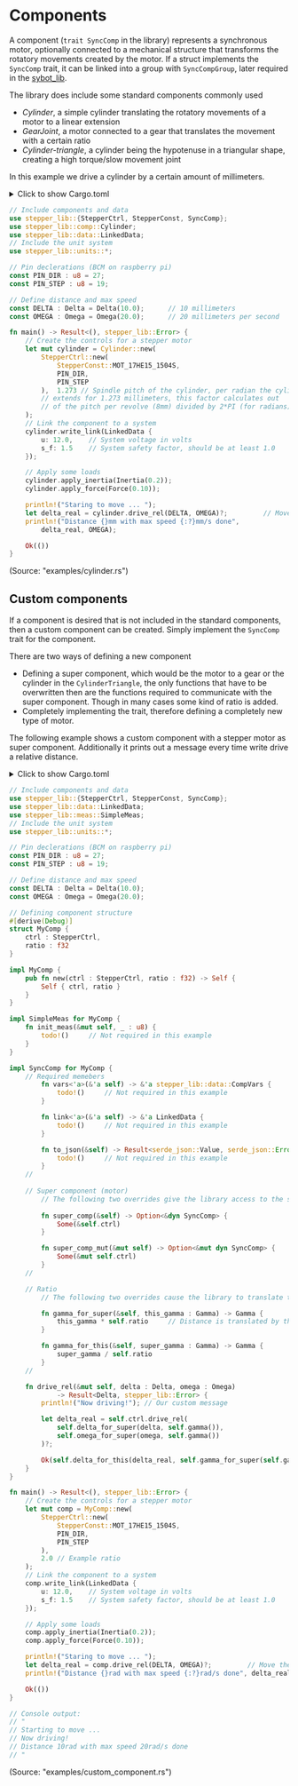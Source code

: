 # Components

A component (`trait SyncComp` in the library) represents a synchronous motor, optionally connected to a mechanical structure that transforms the rotatory movements created by the motor. If a struct implements the `SyncComp` trait, it can be linked into a group with `SyncCompGroup`, later required in the [sybot_lib](https://github.com/SamuelNoesslboeck/sybot_lib).

The library does include some standard components commonly used
- *Cylinder*, a simple cylinder translating the rotatory movements of a motor to a linear extension
- *GearJoint*, a motor connected to a gear that translates the movement with a certain ratio
- *Cylinder-triangle*, a cylinder being the hypotenuse in a triangular shape, creating a high torque/slow movement joint

In this example we drive a cylinder by a certain amount of millimeters.

<details>
<summary>Click to show Cargo.toml</summary>

```toml
# ...

[dependencies]
# Include the library configured for the raspberry pi
stepper_lib = { version = "0.11", features = [ "rasp" ] } 

# ...
```
</details>
<p></p>

```rust
// Include components and data
use stepper_lib::{StepperCtrl, StepperConst, SyncComp};
use stepper_lib::comp::Cylinder;
use stepper_lib::data::LinkedData;
// Include the unit system
use stepper_lib::units::*;

// Pin declerations (BCM on raspberry pi)
const PIN_DIR : u8 = 27;
const PIN_STEP : u8 = 19;

// Define distance and max speed
const DELTA : Delta = Delta(10.0);      // 10 millimeters
const OMEGA : Omega = Omega(20.0);      // 20 millimeters per second

fn main() -> Result<(), stepper_lib::Error> {
    // Create the controls for a stepper motor
    let mut cylinder = Cylinder::new(
        StepperCtrl::new(
            StepperConst::MOT_17HE15_1504S, 
            PIN_DIR, 
            PIN_STEP
        ),  1.273 // Spindle pitch of the cylinder, per radian the cylinder 
        // extends for 1.273 millimeters, this factor calculates out 
        // of the pitch per revolve (8mm) divided by 2*PI (for radians) 
    );
    // Link the component to a system
    cylinder.write_link(LinkedData { 
        u: 12.0,    // System voltage in volts
        s_f: 1.5    // System safety factor, should be at least 1.0
    }); 

    // Apply some loads
    cylinder.apply_inertia(Inertia(0.2));
    cylinder.apply_force(Force(0.10));

    println!("Staring to move ... ");
    let delta_real = cylinder.drive_rel(DELTA, OMEGA)?;         // Move the cylinder
    println!("Distance {}mm with max speed {:?}mm/s done", 
        delta_real, OMEGA);

    Ok(())
}
```

(Source: "examples/cylinder.rs")

## Custom components

If a component is desired that is not included in the standard components, then a custom component can be created. Simply implement the `SyncComp` trait for the component. 

There are two ways of defining a new component
- Defining a super component, which would be the motor to a gear or the cylinder in the `CylinderTriangle`, the only functions that have to be overwritten then are the functions required to communicate with the super component. Though in many cases some kind of ratio is added.
- Completely implementing the trait, therefore defining a completely new type of motor.

The following example shows a custom component with a stepper motor as super component. Additionally it prints out a message every time write drive a relative distance.

<details>
<summary>
Click to show Cargo.toml
</summary>

```toml
# ...

[dependencies]
# Include the library configured for the raspberry pi
stepper_lib = { version = "0.11", features = [ "rasp" ] } 

# ...
```
</details>
<p></p>

```rust
// Include components and data
use stepper_lib::{StepperCtrl, StepperConst, SyncComp};
use stepper_lib::data::LinkedData;
use stepper_lib::meas::SimpleMeas;
// Include the unit system
use stepper_lib::units::*;

// Pin declerations (BCM on raspberry pi)
const PIN_DIR : u8 = 27;
const PIN_STEP : u8 = 19;

// Define distance and max speed
const DELTA : Delta = Delta(10.0);      
const OMEGA : Omega = Omega(20.0);      

// Defining component structure
#[derive(Debug)]
struct MyComp {
    ctrl : StepperCtrl,
    ratio : f32
}

impl MyComp {
    pub fn new(ctrl : StepperCtrl, ratio : f32) -> Self {
        Self { ctrl, ratio }
    }
}

impl SimpleMeas for MyComp {
    fn init_meas(&mut self, _ : u8) {
        todo!()     // Not required in this example
    }
}

impl SyncComp for MyComp {
    // Required memebers
        fn vars<'a>(&'a self) -> &'a stepper_lib::data::CompVars {
            todo!()     // Not required in this example
        }

        fn link<'a>(&'a self) -> &'a LinkedData {
            todo!()     // Not required in this example
        }

        fn to_json(&self) -> Result<serde_json::Value, serde_json::Error> {
            todo!()     // Not required in this example
        }
    //
    
    // Super component (motor)
        // The following two overrides give the library access to the stepper motor controller stored in our component
        
        fn super_comp(&self) -> Option<&dyn SyncComp> {
            Some(&self.ctrl)
        }

        fn super_comp_mut(&mut self) -> Option<&mut dyn SyncComp> {
            Some(&mut self.ctrl)
        }
    // 

    // Ratio
        // The following two overrides cause the library to translate the distance by the ratio we defined for our component

        fn gamma_for_super(&self, this_gamma : Gamma) -> Gamma {
            this_gamma * self.ratio     // Distance is translated by the ratio
        }

        fn gamma_for_this(&self, super_gamma : Gamma) -> Gamma {
            super_gamma / self.ratio
        }
    // 

    fn drive_rel(&mut self, delta : Delta, omega : Omega) 
            -> Result<Delta, stepper_lib::Error> {
        println!("Now driving!"); // Our custom message

        let delta_real = self.ctrl.drive_rel(
            self.delta_for_super(delta, self.gamma()), 
            self.omega_for_super(omega, self.gamma())
        )?;

        Ok(self.delta_for_this(delta_real, self.gamma_for_super(self.gamma())))
    }
}

fn main() -> Result<(), stepper_lib::Error> {
    // Create the controls for a stepper motor
    let mut comp = MyComp::new(
        StepperCtrl::new(
            StepperConst::MOT_17HE15_1504S, 
            PIN_DIR, 
            PIN_STEP
        ),
        2.0 // Example ratio
    );
    // Link the component to a system
    comp.write_link(LinkedData { 
        u: 12.0,    // System voltage in volts
        s_f: 1.5    // System safety factor, should be at least 1.0
    }); 

    // Apply some loads
    comp.apply_inertia(Inertia(0.2));
    comp.apply_force(Force(0.10));

    println!("Staring to move ... ");
    let delta_real = comp.drive_rel(DELTA, OMEGA)?;         // Move the comp
    println!("Distance {}rad with max speed {:?}rad/s done", delta_real, OMEGA);

    Ok(())
}

// Console output: 
// "
// Starting to move ... 
// Now driving!
// Distance 10rad with max speed 20rad/s done
// "
```

(Source: "examples/custom_component.rs")